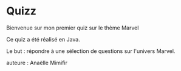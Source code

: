 # Quizz
 Bienvenue sur mon premier quiz sur le thème Marvel
 
 Ce quiz a été réalisé en Java. 
 
 Le but : répondre à une sélection de questions sur l'univers Marvel.
 
 auteure : Anaëlle Mimifir
